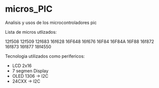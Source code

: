 # micros_PIC
Analisis y usos de los microcontroladores pic

Lista de micros utlizados:

  12f508
  12f509
  12f683
  16f628
  16F648
  16f676
  16F84
  16F84A
  16F88
  16f872
  16f873
  16f877
  18f4550

Tecnologia utilizados como perifericos:

  - LCD 2x16
  - 7 segmen Display
  - OLED 1306 -> I2C
  - 24CXX -> I2C
  
